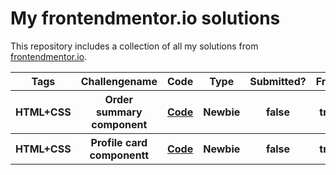 # My frontendmentor.io solutions

This repository includes a collection of all my solutions from [frontendmentor.io](https://frontendmentor.io).

<table style="text-align:center;">
    <tr>
        <th>Tags</th>
        <th>Challengename</th>
        <th>Code</th>
        <th>Type</th>
        <th>Submitted?</th>
        <th>Free?</th>
    </tr>
    <tr>
        <th>HTML+CSS</th>
        <th>Order summary component</th>
        <th><a href="https://github.com/TheKeineAhnung/frontendmentor.io/tree/main/src/order-summary-component">Code</a></th>
        <th>Newbie</th>
        <th>false</th>
        <th>true</th>
    </tr>
    <tr>
        <th>HTML+CSS</th>
        <th>Profile card componentt</th>
        <th><a href="https://github.com/TheKeineAhnung/frontendmentor.io/tree/main/src/profile-card-component">Code</a></th>
        <th>Newbie</th>
        <th>false</th>
        <th>true</th>
    </tr>
</table>
